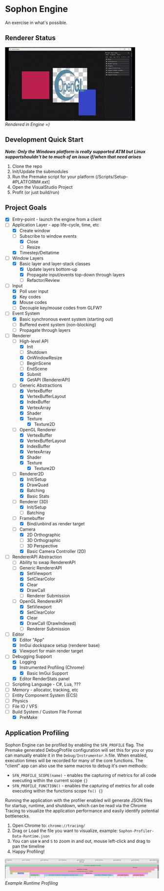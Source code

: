 # Sophon Engine

An exercise in what's possible.

## Renderer Status

![RendererScreenshot](./Docs/Img/Renderer.gif)  
*Rendered in Engine =)*

## Development Quick Start
***Note: Only the Windows platform is really supported ATM but Linux supportshouldn't be to much of an issue if/when that need arises***
1. Clone the repo
2. Init/Update the submodules
3. Run the Premake script for your platform (/Scripts/Setup-#PLATFORM#.ext]
4. Open the VisualStudio Project
5. Profit (or just build/run)

## Project Goals
- [x] Entry-point - launch the engine from a client
- [ ] Application Layer - app life-cycle, time, etc
	- [x] Create window
	- [ ] Subscribe to window events
		- [x] Close
		- [ ] Resize
  - [x] Timestep/Deltatime
- [ ] Window Layers
  - [x] Basic layer and layer-stack classes
	- [x] Update layers bottom-up
	- [x] Propagate input/events top-down through layers
	- [ ] Refactor/Review
- [ ] Input
  - [x] Poll user input
  - [x] Key codes
  - [x] Mouse codes
  - [ ] Decouple key/mouse codes from GLFW?
- [ ] Event System
	- [x] Basic synchronous event system (starting out)
	- [ ] Buffered event system (non-blocking)
	- [ ] Propagate through layers
- [ ] Renderer
  - [ ] High-level API
    - [x] Init
    - [ ] Shutdown
    - [x] OnWindowResize
    - [ ] BeginScene
    - [ ] EndScene
    - [x] Submit
    - [x] GetAPI (RendererAPI)
  - [ ] Generic Abstractions
    - [x] VertexBuffer
    - [x] VertexBufferLayout
    - [x] IndexBuffer
    - [x] VertexArray
    - [x] Shader
    - [x] Texture
      - [x] Texture2D
  - [ ] OpenGL Renderer
    - [x] VertexBuffer
    - [x] VertexBufferLayout
    - [x] IndexBuffer
    - [x] VertexArray
    - [x] Shader
    - [x] Texture
      - [x] Texture2D
  - [ ] Renderer2D
    - [x] Init/Setup
    - [x] DrawQuad
    - [x] Batching
    - [x] Basic Stats
  - [ ] Renderer (3D)
    - [x] Init/Setup
    - [ ] Batching
  - [ ] Framebuffer
    - [x] Bind/unbind as render target
  - [ ] Camera
    - [x] 2D Orthographic
    - [ ] 3D Orthographic
    - [ ] 3D Perspective
    - [x] Basic Camera Controller (2D)
- [ ] RendererAPI Abstraction
  - [ ] Ability to swap RendererAPI
  - [ ] Generic RendererAPI
    - [x] SetViewport 
    - [x] SetClearColor
    - [x] Clear
    - [x] DrawCall
    - [ ] Renderer Submission
  - [ ] OpenGL RendererAPI
    - [x] SetViewport 
    - [x] SetClearColor
    - [x] Clear
    - [x] DrawCall (DrawIndexed)
    - [ ] Renderer Submission
- [ ] Editor
  - [x] Editor "App"
  - [x] ImGui dockspace setup (renderer base)
  - [x] Viewport for main render target
- [ ] Debugging Support
	- [x] Logging
  - [x] Instrumented Profiling (Chrome)
	- [x] Basic ImGui Support
  - [x] Editor RenderStats panel
- [ ] Scripting Language - C#, Lua, ???
- [ ] Memory - allocator, tracking, etc
- [ ] Entity Component System (ECS)
- [ ] Physics
- [ ] File IO / VFS
- [ ] Build System / Custom File Format
	- [x] PreMake

## Application Profiling
Sophon Engine can be profiled by enabling the `SFN_PROFILE` flag. The Premake generated DebugProfile configuration will set this for you or you can manually enable it in the `Debug/Instrumentor.h` file. When enabled, execution times will be recorded for many of the core functions. The "client" app can also use the same macros to debug it's own methods:
* `SFN_PROFILE_SCOPE(name)` - enables the capturing of metrics for all code executing within the current scope `{}`
* `SFN_PROFILE_FUNCTION()` - enables the capturing of metrics for all code executing within the functions scope `fn() {}`

Running the application with the profiler enabled will generate JSON files for startup, runtime, and shutdown, which can be read via the Chrome Tracing to visualize the application performance and easily identify potential bottlenecks.
1. Open Chrome to: `chrome://tracing/`
2. Drag or Load the file you want to visualize, example: `Sophon-Profiler-Data-Runtime.json`
3. You can use `W` and `S` to zoom in and out, mouse left-click and drag to pan the timeline
4. Happy Profiling!

![RendererScreenshot](./Docs/Img/intrumentor-profiling.png)  
*Example Runtime Profiling*
